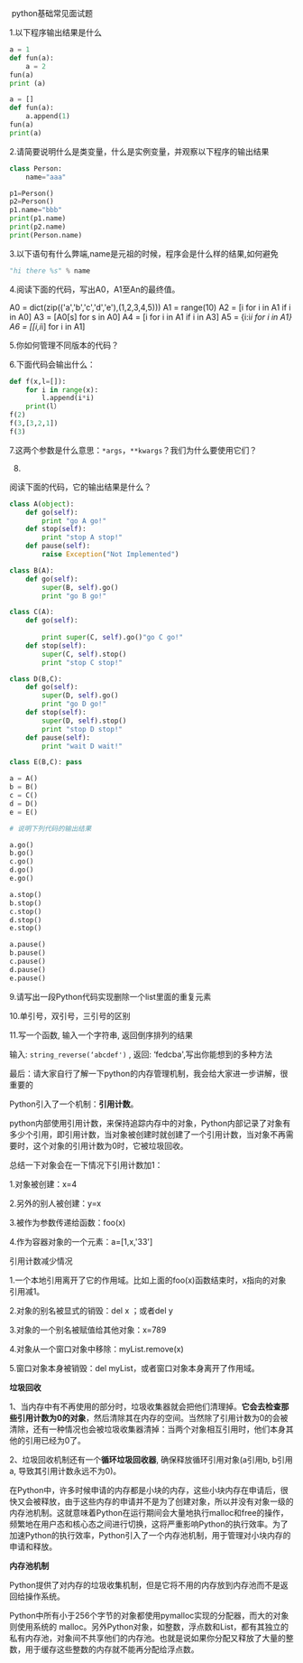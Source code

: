​		python基础常见面试题

1.以下程序输出结果是什么

```python
a = 1
def fun(a):
    a = 2
fun(a)
print (a)  
```

```python
a = []
def fun(a):
    a.append(1)
fun(a)
print(a)
```



2.请简要说明什么是类变量，什么是实例变量，并观察以下程序的输出结果

```python
class Person:
    name="aaa"

p1=Person()
p2=Person()
p1.name="bbb"
print(p1.name)  
print(p2.name)
print(Person.name)
```



3.以下语句有什么弊端,name是元祖的时候，程序会是什么样的结果,如何避免

```python
"hi there %s" % name
```



4.阅读下面的代码，写出A0，A1至An的最终值。

A0 = dict(zip(('a','b','c','d','e'),(1,2,3,4,5)))
A1 = range(10)
A2 = [i for i in A1 if i in A0]
A3 = [A0[s] for s in A0]
A4 = [i for i in A1 if i in A3]
A5 = {i:i*i for i in A1}
A6 = [[i,i*i] for i in A1]



5.你如何管理不同版本的代码？



6.下面代码会输出什么：

```python
def f(x,l=[]):
    for i in range(x):
        l.append(i*i)
    print(l）
f(2)
f(3,[3,2,1])
f(3)
```



7.这两个参数是什么意思：`*args`，`**kwargs`？我们为什么要使用它们？



8.

阅读下面的代码，它的输出结果是什么？

```python
class A(object):
    def go(self):
        print "go A go!"
    def stop(self):
        print "stop A stop!"
    def pause(self):
        raise Exception("Not Implemented")

class B(A):
    def go(self):
        super(B, self).go()
        print "go B go!"

class C(A):
    def go(self):
        
        print super(C, self).go()"go C go!"
    def stop(self):
        super(C, self).stop()
        print "stop C stop!"

class D(B,C):
    def go(self):
        super(D, self).go()
        print "go D go!"
    def stop(self):
        super(D, self).stop()
        print "stop D stop!"
    def pause(self):
        print "wait D wait!"

class E(B,C): pass

a = A()
b = B()
c = C()
d = D()
e = E()

# 说明下列代码的输出结果

a.go()
b.go()
c.go()
d.go()
e.go()

a.stop()
b.stop()
c.stop()
d.stop()
e.stop()

a.pause()
b.pause()
c.pause()
d.pause()
e.pause()
```



9.请写出一段Python代码实现删除一个list里面的重复元素



10.单引号，双引号，三引号的区别



11.写一个函数, 输入一个字符串, 返回倒序排列的结果

输入: `string_reverse(‘abcdef')` , 返回: ‘fedcba',写出你能想到的多种方法



最后：请大家自行了解一下python的内存管理机制，我会给大家进一步讲解，很重要的

Python引入了一个机制：**引用计数**。

python内部使用引用计数，来保持追踪内存中的对象，Python内部记录了对象有多少个引用，即引用计数，当对象被创建时就创建了一个引用计数，当对象不再需要时，这个对象的引用计数为0时，它被垃圾回收。

总结一下对象会在一下情况下引用计数加1：

1.对象被创建：x=4

2.另外的别人被创建：y=x

3.被作为参数传递给函数：foo(x)

4.作为容器对象的一个元素：a=[1,x,'33']

引用计数减少情况

1.一个本地引用离开了它的作用域。比如上面的foo(x)函数结束时，x指向的对象引用减1。

2.对象的别名被显式的销毁：del x ；或者del y

3.对象的一个别名被赋值给其他对象：x=789

4.对象从一个窗口对象中移除：myList.remove(x)

5.窗口对象本身被销毁：del myList，或者窗口对象本身离开了作用域。



**垃圾回收**

1、当内存中有不再使用的部分时，垃圾收集器就会把他们清理掉。**它会去检查那些引用计数为0的对象**，然后清除其在内存的空间。当然除了引用计数为0的会被清除，还有一种情况也会被垃圾收集器清掉：当两个对象相互引用时，他们本身其他的引用已经为0了。

2、垃圾回收机制还有一个**循环垃圾回收器**, 确保释放循环引用对象(a引用b, b引用a, 导致其引用计数永远不为0)。



在Python中，许多时候申请的内存都是小块的内存，这些小块内存在申请后，很快又会被释放，由于这些内存的申请并不是为了创建对象，所以并没有对象一级的内存池机制。这就意味着Python在运行期间会大量地执行malloc和free的操作，频繁地在用户态和核心态之间进行切换，这将严重影响Python的执行效率。为了加速Python的执行效率，Python引入了一个内存池机制，用于管理对小块内存的申请和释放。

**内存池机制**



Python提供了对内存的垃圾收集机制，但是它将不用的内存放到内存池而不是返回给操作系统。

Python中所有小于256个字节的对象都使用pymalloc实现的分配器，而大的对象则使用系统的 malloc。另外Python对象，如整数，浮点数和List，都有其独立的私有内存池，对象间不共享他们的内存池。也就是说如果你分配又释放了大量的整数，用于缓存这些整数的内存就不能再分配给浮点数。
